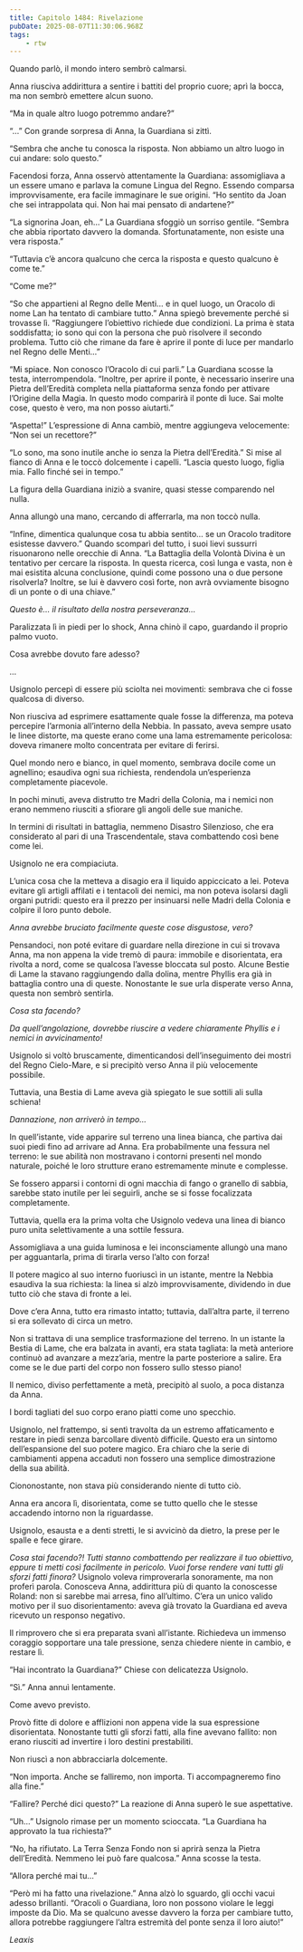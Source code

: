 ```yaml
---
title: Capitolo 1484: Rivelazione
pubDate: 2025-08-07T11:30:06.968Z
tags:
    - rtw
---
```



Quando parlò, il mondo intero sembrò calmarsi.


Anna riusciva addirittura a sentire i battiti del proprio cuore; aprì la bocca, ma non sembrò emettere alcun suono.


“Ma in quale altro luogo potremmo andare?”


“…” Con grande sorpresa di Anna, la Guardiana si zittì.


“Sembra che anche tu conosca la risposta. Non abbiamo un altro luogo in cui andare: solo questo.”


Facendosi forza, Anna osservò attentamente la Guardiana: assomigliava a un essere umano e parlava la comune Lingua del Regno. Essendo comparsa improvvisamente, era facile immaginare le sue origini. “Ho sentito da Joan che sei intrappolata qui. Non hai mai pensato di andartene?”


“La signorina Joan, eh…” La Guardiana sfoggiò un sorriso gentile. “Sembra che abbia riportato davvero la domanda. Sfortunatamente, non esiste una vera risposta.”


“Tuttavia c’è ancora qualcuno che cerca la risposta e questo qualcuno è come te.”


“Come me?”


“So che appartieni al Regno delle Menti… e in quel luogo, un Oracolo di nome Lan ha tentato di cambiare tutto.” Anna spiegò brevemente perché si trovasse lì. “Raggiungere l’obiettivo richiede due condizioni. La prima è stata soddisfatta; io sono qui con la persona che può risolvere il secondo problema. Tutto ciò che rimane da fare è aprire il ponte di luce per mandarlo nel Regno delle Menti…”


“Mi spiace. Non conosco l’Oracolo di cui parli.” La Guardiana scosse la testa, interrompendola. “Inoltre, per aprire il ponte, è necessario inserire una Pietra dell’Eredità completa nella piattaforma senza fondo per attivare l’Origine della Magia. In questo modo comparirà il ponte di luce. Sai molte cose, questo è vero, ma non posso aiutarti.”


“Aspetta!” L’espressione di Anna cambiò, mentre aggiungeva velocemente: “Non sei un recettore?”


“Lo sono, ma sono inutile anche io senza la Pietra dell’Eredità.” Si mise al fianco di Anna e le toccò dolcemente i capelli. “Lascia questo luogo, figlia mia. Fallo finché sei in tempo.”


La figura della Guardiana iniziò a svanire, quasi stesse comparendo nel nulla.


Anna allungò una mano, cercando di afferrarla, ma non toccò nulla.


“Infine, dimentica qualunque cosa tu abbia sentito… se un Oracolo traditore esistesse davvero.” Quando scomparì del tutto, i suoi lievi sussurri risuonarono nelle orecchie di Anna. “La Battaglia della Volontà Divina è un tentativo per cercare la risposta. In questa ricerca, così lunga e vasta, non è mai esistita alcuna conclusione, quindi come possono una o due persone risolverla? Inoltre, se lui è davvero così forte, non avrà ovviamente bisogno di un ponte o di una chiave.”


<em>Questo è… il risultato della nostra perseveranza…</em>


Paralizzata lì in piedi per lo shock, Anna chinò il capo, guardando il proprio palmo vuoto.


Cosa avrebbe dovuto fare adesso?






…






Usignolo percepì di essere più sciolta nei movimenti: sembrava che ci fosse qualcosa di diverso.


Non riusciva ad esprimere esattamente quale fosse la differenza, ma poteva percepire l’armonia all’interno della Nebbia. In passato, aveva sempre usato le linee distorte, ma queste erano come una lama estremamente pericolosa: doveva rimanere molto concentrata per evitare di ferirsi.


Quel mondo nero e bianco, in quel momento, sembrava docile come un agnellino; esaudiva ogni sua richiesta, rendendola un’esperienza completamente piacevole.


In pochi minuti, aveva distrutto tre Madri della Colonia, ma i nemici non erano nemmeno riusciti a sfiorare gli angoli delle sue maniche.


In termini di risultati in battaglia, nemmeno Disastro Silenzioso, che era considerato al pari di una Trascendentale, stava combattendo così bene come lei.


Usignolo ne era compiaciuta.


L’unica cosa che la metteva a disagio era il liquido appiccicato a lei. Poteva evitare gli artigli affilati e i tentacoli dei nemici, ma non poteva isolarsi dagli organi putridi: questo era il prezzo per insinuarsi nelle Madri della Colonia e colpire il loro punto debole.


<em>Anna avrebbe bruciato facilmente queste cose disgustose, vero?</em>


Pensandoci, non poté evitare di guardare nella direzione in cui si trovava Anna, ma non appena la vide tremò di paura: immobile e disorientata, era rivolta a nord, come se qualcosa l’avesse bloccata sul posto. Alcune Bestie di Lame la stavano raggiungendo dalla dolina, mentre Phyllis era già in battaglia contro una di queste. Nonostante le sue urla disperate verso Anna, questa non sembrò sentirla.


<em>Cosa sta facendo?</em>


<em>Da quell’angolazione, dovrebbe riuscire a vedere chiaramente Phyllis e i nemici in avvicinamento!</em>


Usignolo si voltò bruscamente, dimenticandosi dell’inseguimento dei mostri del Regno Cielo-Mare, e si precipitò verso Anna il più velocemente possibile.


Tuttavia, una Bestia di Lame aveva già spiegato le sue sottili ali sulla schiena!


<em>Dannazione, non arriverò in tempo…</em>


In quell’istante, vide apparire sul terreno una linea bianca, che partiva dai suoi piedi fino ad arrivare ad Anna. Era probabilmente una fessura nel terreno: le sue abilità non mostravano i contorni presenti nel mondo naturale, poiché le loro strutture erano estremamente minute e complesse.


Se fossero apparsi i contorni di ogni macchia di fango o granello di sabbia, sarebbe stato inutile per lei seguirli, anche se si fosse focalizzata completamente.


Tuttavia, quella era la prima volta che Usignolo vedeva una linea di bianco puro unita selettivamente a una sottile fessura.


Assomigliava a una guida luminosa e lei inconsciamente allungò una mano per agguantarla, prima di tirarla verso l’alto con forza!


Il potere magico al suo interno fuoriuscì in un istante, mentre la Nebbia esaudiva la sua richiesta: la linea si alzò improvvisamente, dividendo in due tutto ciò che stava di fronte a lei.


Dove c’era Anna, tutto era rimasto intatto; tuttavia, dall’altra parte, il terreno si era sollevato di circa un metro.


Non si trattava di una semplice trasformazione del terreno. In un istante la Bestia di Lame, che era balzata in avanti, era stata tagliata: la metà anteriore continuò ad avanzare a mezz’aria, mentre la parte posteriore a salire. Era come se le due parti del corpo non fossero sullo stesso piano!


Il nemico, diviso perfettamente a metà, precipitò al suolo, a poca distanza da Anna.


I bordi tagliati del suo corpo erano piatti come uno specchio.


Usignolo, nel frattempo, si sentì travolta da un estremo affaticamento e restare in piedi senza barcollare diventò difficile. Questo era un sintomo dell’espansione del suo potere magico. Era chiaro che la serie di cambiamenti appena accaduti non fossero una semplice dimostrazione della sua abilità.


Ciononostante, non stava più considerando niente di tutto ciò.


Anna era ancora lì, disorientata, come se tutto quello che le stesse accadendo intorno non la riguardasse.


Usignolo, esausta e a denti stretti, le si avvicinò da dietro, la prese per le spalle e fece girare.


<em>Cosa stai facendo?! Tutti stanno combattendo per realizzare il tuo obiettivo, eppure ti metti così facilmente in pericolo. Vuoi forse rendere vani tutti gli sforzi fatti finora?</em> Usignolo voleva rimproverarla sonoramente, ma non proferì parola. Conosceva Anna, addirittura più di quanto la conoscesse Roland: non si sarebbe mai arresa, fino all’ultimo. C’era un unico valido motivo per il suo disorientamento: aveva già trovato la Guardiana ed aveva ricevuto un responso negativo.


Il rimprovero che si era preparata svanì all’istante. Richiedeva un immenso coraggio sopportare una tale pressione, senza chiedere niente in cambio, e restare lì.


“Hai incontrato la Guardiana?” Chiese con delicatezza Usignolo.


“Sì.” Anna annuì lentamente.


Come avevo previsto.


Provò fitte di dolore e afflizioni non appena vide la sua espressione disorientata. Nonostante tutti gli sforzi fatti, alla fine avevano fallito: non erano riusciti ad invertire i loro destini prestabiliti.


Non riuscì a non abbracciarla dolcemente.


“Non importa. Anche se falliremo, non importa. Ti accompagneremo fino alla fine.”


“Fallire? Perché dici questo?” La reazione di Anna superò le sue aspettative.


“Uh…” Usignolo rimase per un momento scioccata. “La Guardiana ha approvato la tua richiesta?”


“No, ha rifiutato. La Terra Senza Fondo non si aprirà senza la Pietra dell’Eredità. Nemmeno lei può fare qualcosa.” Anna scosse la testa.


“Allora perché mai tu…”


“Però mi ha fatto una rivelazione.” Anna alzò lo sguardo, gli occhi vacui adesso brillanti. “Oracoli o Guardiana, loro non possono violare le leggi imposte da Dio. Ma se qualcuno avesse davvero la forza per cambiare tutto, allora potrebbe raggiungere l’altra estremità del ponte senza il loro aiuto!”










<em>Leaxis</em>
                                


                                



